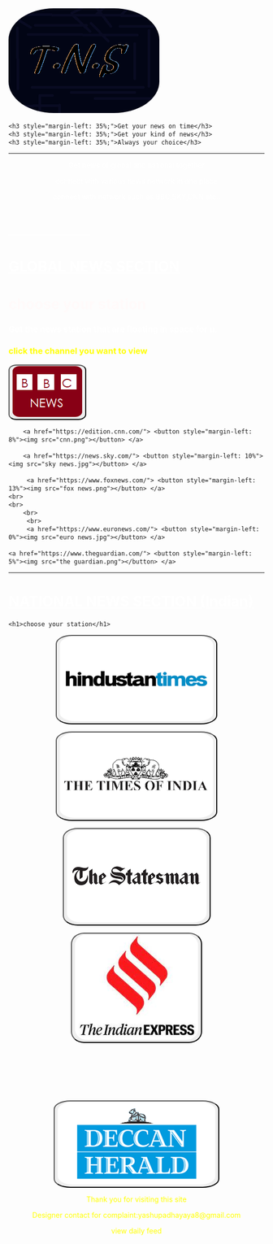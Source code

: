 <html>
<head>
<body background="astronomy-gb9a3b3e76_1280.jpg">
	<img src="memes.png" style="border-radius: 30%; ">
         
	<h3 style="margin-left: 35%;">Get your news on time</h3>
	<h3 style="margin-left: 35%;">Get your kind of news</h3>
	<h3 style="margin-left: 35%;">Always your choice</h3>
<hr>
		<p style="color: white">Get news of global and national together</p>
		<p style="color: white">connect with various news network in one place</p>
		<p style="color: white">connect with network such as BBC,SKY,CNN etc..</p>
	<h1 style="color:white">____________</h1>
	<u><h1 style="color: white">GLOBAL NEWS SECTION</u></h1>
<h1 style="color: snow">choose your station</h1>
<h3 style="color: white">Get the news station that are floating in space for u. </h3>
<h3 style="color: yellow">click the channel you want to view</h3>
	<a href="https://www.bbc.com/news"><button onclick=""><img src="BBC.png"></button></a>
	 
        <a href="https://edition.cnn.com/"> <button style="margin-left: 8%"><img src="cnn.png"></button> </a>
	
        <a href="https://news.sky.com/"> <button style="margin-left: 10%"><img src="sky news.jpg"></button> </a>

         <a href="https://www.foxnews.com/"> <button style="margin-left: 13%"><img src="fox news.png"></button> </a>
	<br>
	<br>
        <br>
         <br>
         <a href="https://www.euronews.com/"> <button style="margin-left: 0%"><img src="euro news.jpg"></button> </a>
	
	<a href="https://www.theguardian.com/"> <button style="margin-left: 5%"><img src="the guardian.png"></button> </a>
<hr>

<u><h1 style="color: white">NATIONAL NEWS SECTION (Indian)</u></h1>

	
	<h1>choose your station</h1>
<a href="https://www.hindustantimes.com/"><button onclick=""><img src="hindustan times.png"></button></a>

<a href="https://timesofindia.indiatimes.com/"><button style="margin-left: 20"><img src="the times of india.png"></button></a>

<a href="https://www.thestatesman.com/"><button style="margin-left: 20"><img src="statesmen.png"></button></a>

<a href="https://indianexpress.com/"><button style="margin-left: 20"><img src="the indian express.jpg"></button></a>
<style type="text/css">
	img{ border-radius: 10%;

	}
	button{ border-radius: 10% 
	 }
</style>
<br>
<br>
<br>
<br>
<br>

<a href="https://www.deccanherald.com/"><button style="margin-left: 20"><img src="deccan1.png"></button></a>


	
<p>Thank you for visiting this site</p>
<p>Designer contact for complaint:yashupadhayaya8@gmail.com </p>
<p>view daily feed</p>
<style type="text/css">
	p{ text-align: center;
	    color: yellow;
	}
</style>
	
